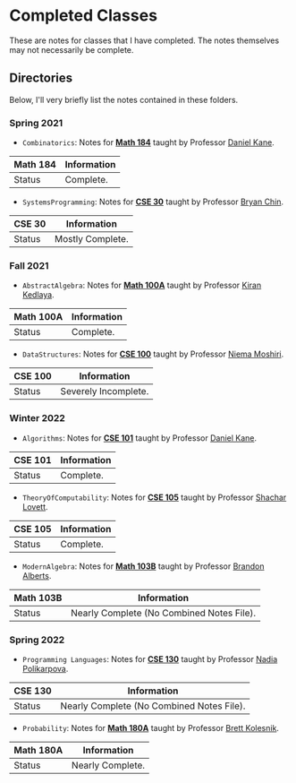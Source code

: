 # Completed Classes
These are notes for classes that I have completed. The notes themselves may not necessarily be complete.

## Directories
Below, I'll very briefly list the notes contained in these folders.

### Spring 2021
- `Combinatorics`: Notes for [**Math 184**](https://catalog.ucsd.edu/courses/MATH.html#math184) taught by Professor [Daniel Kane](https://cseweb.ucsd.edu/~dakane/).

| Math 184  | Information                 | 
| --------- | ----------------------------|
| Status    | Complete.                   |

- `SystemsProgramming`: Notes for [**CSE 30**](https://catalog.ucsd.edu/courses/CSE.html#cse30) taught by Professor [Bryan Chin](https://sites.google.com/eng.ucsd.edu/bryan-chins-page/home).

| CSE 30    | Information                 | 
| --------- | ----------------------------|
| Status    | Mostly Complete.            |

### Fall 2021
- `AbstractAlgebra`: Notes for [**Math 100A**](https://catalog.ucsd.edu/courses/MATH.html#math100a) taught by Professor [Kiran Kedlaya](https://mathweb.ucsd.edu/~kedlaya/).

| Math 100A | Information                 | 
| --------- | ----------------------------|
| Status    | Complete.                   |


- `DataStructures`: Notes for [**CSE 100**](https://catalog.ucsd.edu/courses/CSE.html#cse100) taught by Professor [Niema Moshiri](https://niema.net/).

| CSE 100 | Information                 | 
| ------- | ----------------------------|
| Status  | Severely Incomplete.        |


### Winter 2022
- `Algorithms`: Notes for [**CSE 101**](https://catalog.ucsd.edu/courses/CSE.html#cse101) taught by Professor [Daniel Kane](https://cseweb.ucsd.edu/~dakane/). 

| CSE 101   | Information                 | 
| --------- | ----------------------------|
| Status    | Complete.                   |

- `TheoryOfComputability`: Notes for [**CSE 105**](https://catalog.ucsd.edu/courses/CSE.html#cse105) taught by Professor [Shachar Lovett](https://cseweb.ucsd.edu/~slovett/home.html).


| CSE 105   | Information                 | 
| --------- | ----------------------------|
| Status    | Complete.                   |


- `ModernAlgebra`: Notes for [**Math 103B**](https://catalog.ucsd.edu/courses/MATH.html#math103b) taught by Professor [Brandon Alberts](https://sites.google.com/ucsd.edu/brandon-alberts). 


| Math 103B | Information                               | 
| --------- | ----------------------------------------- |
| Status    | Nearly Complete (No Combined Notes File). |


### Spring 2022
- `Programming Languages`: Notes for [**CSE 130**](https://catalog.ucsd.edu/courses/CSE.html#cse130) taught by Professor [Nadia Polikarpova](https://cseweb.ucsd.edu/~npolikarpova/).


| CSE 130   | Information                 | 
| --------- | ----------------------------|
| Status    | Nearly Complete (No Combined Notes File). |


- `Probability`: Notes for [**Math 180A**](https://catalog.ucsd.edu/courses/MATH.html#math103b) taught by Professor [Brett Kolesnik](https://mathweb.ucsd.edu/~bkolesnik/). 


| Math 180A | Information                               | 
| --------- | ----------------------------------------- |
| Status    | Nearly Complete.                          |

